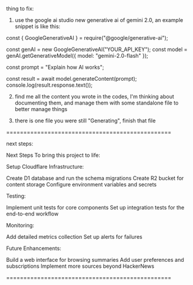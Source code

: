 thing to fix:

1.  use the google ai studio new generative ai of gemini 2.0, an example snippet is like this:

const { GoogleGenerativeAI } = require("@google/generative-ai");

const genAI = new GoogleGenerativeAI("YOUR_API_KEY");
const model = genAI.getGenerativeModel({ model: "gemini-2.0-flash" });

const prompt = "Explain how AI works";

const result = await model.generateContent(prompt);
console.log(result.response.text());

2. find me all the content you wrote in the codes, I'm thinking about documenting them, and manage them with some standalone file to better manage things

3. there is one file you were still "Generating", finish that file



================================================

next steps:

Next Steps
To bring this project to life:

Setup Cloudflare Infrastructure:

Create D1 database and run the schema migrations
Create R2 bucket for content storage
Configure environment variables and secrets


Testing:

Implement unit tests for core components
Set up integration tests for the end-to-end workflow


Monitoring:

Add detailed metrics collection
Set up alerts for failures


Future Enhancements:

Build a web interface for browsing summaries
Add user preferences and subscriptions
Implement more sources beyond HackerNews


================================================

